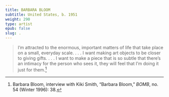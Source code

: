 ```yaml
---
title: BARBARA BLOOM
subtitle: United States, b. 1951
weight: 290
type: artist
epub: false
slug: .
---
```

> I’m attracted to the enormous, important matters of life that take place on a small, everyday scale. . . . I want making art objects to be closer to giving gifts. . . . I want to make a piece that is so subtle that there’s an intimacy for the person who sees it, they will feel that I’m doing it just for them.[^1]

[^1]: Barbara Bloom, interview with Kiki Smith, “Barbara Bloom,” *BOMB*, no. 54 (Winter 1996): 38.
